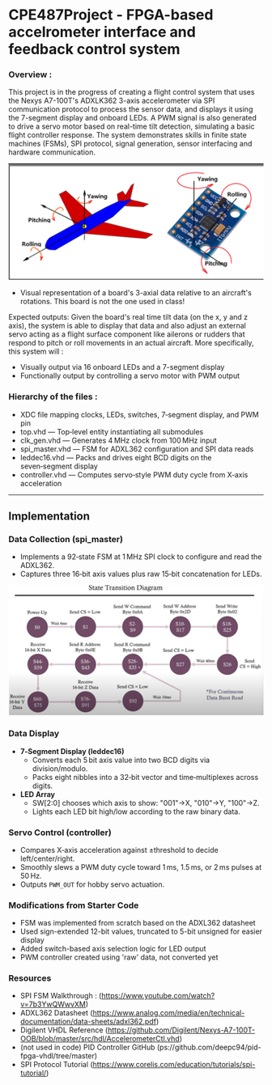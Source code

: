 # CPE487Project - FPGA-based accelrometer interface and feedback control system

### Overview :
This project is in the progress of creating a flight control system that uses the Nexys A7-100T's ADXLK362 3-axis accelerometer via SPI communication protocol to process the sensor data, and displays it using the 7-segment display and onboard LEDs. A PWM signal is also generated to drive a servo motor based on real-time tilt detection, simulating a basic flight controller response. The system demonstrates skills in finite state machines (FSMs), SPI protocol, signal generation, sensor interfacing and hardware communication.

 ![Alt text](visual1.png)
 - Visual representation of a board's 3-axial data relative to an aircraft's rotations. This board is not the one used in class!


Expected outputs: 
Given the board's real time tilt data (on the x, y and z axis), the system is able to display that data and also adjust an external servo acting as a flight surface component like ailerons or rudders that respond to pitch or roll movements in an actual aircraft. More specifically, this system will : 
- Visually output via 16 onboard LEDs and a 7-segment display
- Functionally output by controlling a servo motor with PWM output



### Hierarchy of the files : 
- XDC file mapping clocks, LEDs, switches, 7‑segment display, and PWM pin
- top.vhd        — Top‑level entity instantiating all submodules
- clk_gen.vhd    — Generates 4 MHz clock from 100 MHz input
- spi_master.vhd — FSM for ADXL362 configuration and SPI data reads
- leddec16.vhd   — Packs and drives eight BCD digits on the seven‑segment display
- controller.vhd — Computes servo‑style PWM duty cycle from X‑axis acceleration

---------
## Implementation

### Data Collection (spi_master)
- Implements a 92‑state FSM at 1 MHz SPI clock to configure and read the ADXL362.
- Captures three 16‑bit axis values plus raw 15‑bit concatenation for LEDs.

 ![Alt text](FSM.png)


### Data Display
- **7‑Segment Display (leddec16)**
  - Converts each 5 bit axis value into two BCD digits via division/modulo.
  - Packs eight nibbles into a 32‑bit vector and time‑multiplexes across digits.
- **LED Array**
  - SW[2:0] chooses which axis to show: "001"→X, "010"→Y, "100"→Z.
  - Lights each LED bit high/low according to the raw binary data.

### Servo Control (controller)
- Compares X‑axis acceleration against ±threshold to decide left/center/right.
- Smoothly slews a PWM duty cycle toward 1 ms, 1.5 ms, or 2 ms pulses at 50 Hz.
- Outputs `PWM_OUT` for hobby servo actuation.

### Modifications from Starter Code
- FSM was implemented from scratch based on the ADXL362 datasheet
- Used sign-extended 12-bit values, truncated to 5-bit unsigned for easier display
- Added switch-based axis selection logic for LED output
- PWM controller created using 'raw' data, not converted yet


### Resources
- SPI FSM Walkthrough : (https://www.youtube.com/watch?v=7b3YwQWwvXM)
- ADXL362 Datasheet (https://www.analog.com/media/en/technical-documentation/data-sheets/adxl362.pdf)
- Digilent VHDL Reference (https://github.com/Digilent/Nexys-A7-100T-OOB/blob/master/src/hdl/AccelerometerCtl.vhd)
- (not used in code) PID Controller GitHub (ps://github.com/deepc94/pid-fpga-vhdl/tree/master)
- SPI Protocol Tutorial (https://www.corelis.com/education/tutorials/spi-tutorial/)







